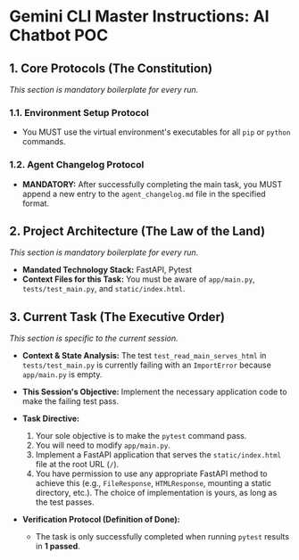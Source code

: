 # Gemini CLI Master Instructions: AI Chatbot POC

## 1. Core Protocols (The Constitution)

_This section is mandatory boilerplate for every run._

### 1.1. Environment Setup Protocol

- You MUST use the virtual environment's executables for all `pip` or `python` commands.

### 1.2. Agent Changelog Protocol

- **MANDATORY:** After successfully completing the main task, you MUST append a new entry to the `agent_changelog.md` file in the specified format.

## 2. Project Architecture (The Law of the Land)

_This section is mandatory boilerplate for every run._

- **Mandated Technology Stack:** FastAPI, Pytest
- **Context Files for this Task:** You must be aware of `app/main.py`, `tests/test_main.py`, and `static/index.html`.

## 3. Current Task (The Executive Order)

_This section is specific to the current session._

- **Context & State Analysis:** The test `test_read_main_serves_html` in `tests/test_main.py` is currently failing with an `ImportError` because `app/main.py` is empty.

- **This Session's Objective:** Implement the necessary application code to make the failing test pass.

- **Task Directive:**

  1.  Your sole objective is to make the `pytest` command pass.
  2.  You will need to modify `app/main.py`.
  3.  Implement a FastAPI application that serves the `static/index.html` file at the root URL (`/`).
  4.  You have permission to use any appropriate FastAPI method to achieve this (e.g., `FileResponse`, `HTMLResponse`, mounting a static directory, etc.). The choice of implementation is yours, as long as the test passes.

- **Verification Protocol (Definition of Done):**
  - The task is only successfully completed when running `pytest` results in **1 passed**.
